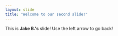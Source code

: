 ```yaml
---
layout: slide
title: "Welcome to our second slide!"
---
```

This is __Jake B.'s__ slide!
Use the left arrow to go back!
